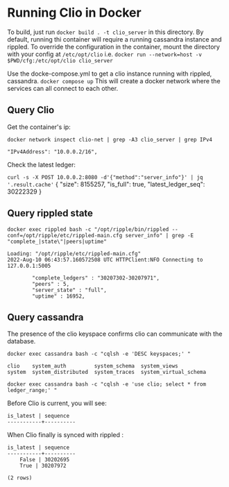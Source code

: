 # Running Clio in Docker


To build, just run `docker build . -t clio_server` in this directory.
By default, running thi container will require a running cassandra instance and rippled.
To override the configuration in the container, mount the directory with your config at `/etc/opt/clio`
i.e. `docker run --network=host -v $PWD/cfg:/etc/opt/clio clio_server`

Use the docke-compose.yml to get a clio instance running with rippled, cassandra.
`docker compose up`
This will create a docker network where the services can all connect to each other.

## Query Clio
Get the container's ip:

`docker network inspect clio-net | grep -A3 clio_server | grep IPv4`

    "IPv4Address": "10.0.0.2/16",

Check the latest ledger:

`curl -s -X POST 10.0.0.2:8080 -d'{"method":"server_info"}' | jq '.result.cache'`
    {
    "size": 8155257,
    "is_full": true,
    "latest_ledger_seq": 30222329
    }

## Query rippled state

`docker exec rippled bash -c "/opt/ripple/bin/rippled --conf=/opt/ripple/etc/rippled-main.cfg server_info" | grep -E "complete_|state\"|peers|uptime"`

    Loading: "/opt/ripple/etc/rippled-main.cfg"
    2022-Aug-10 06:43:57.160572508 UTC HTTPClient:NFO Connecting to 127.0.0.1:5005

            "complete_ledgers" : "30207302-30207971",
            "peers" : 5,
            "server_state" : "full",
            "uptime" : 16952,


## Query cassandra

The presence of the clio keyspace confirms clio can communicate with the database.

    docker exec cassandra bash -c "cqlsh -e 'DESC keyspaces;' "

    clio    system_auth         system_schema  system_views
    system  system_distributed  system_traces  system_virtual_schema



`docker exec cassandra bash -c "cqlsh -e 'use clio; select * from ledger_range;' "`

Before Clio is current, you will see:


    is_latest | sequence
    -----------+----------


When Clio finally is synced with rippled    :

    is_latest | sequence
    -----------+----------
        False | 30202695
        True | 30207972

    (2 rows)

